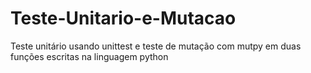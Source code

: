 # Teste-Unitario-e-Mutacao
Teste unitário usando unittest e teste de mutação com mutpy em duas funções escritas na linguagem python
